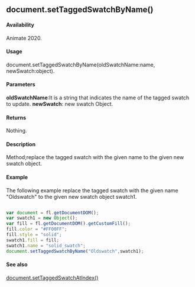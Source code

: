 ## document.setTaggedSwatchByName()

#### Availability

Animate 2020.

#### Usage
document.setTaggedSwatchByName(oldSwatchName:name, newSwatch:object).

#### Parameters

**oldSwatchName**:It is a string that indicates the name of the tagged swatch to update.
**newSwatch**: new swatch Object.

#### Returns

Nothing.

#### Description

Method;replace the tagged swatch with the given name to the given new swatch object.

#### Example
The following example replace the tagged swatch with the given name "Oldswatch" to the given new swatch object swatch1.

```javascript

var document = fl.getDocumentDOM();
var swatch1 = new Object();
var fill = fl.getDocumentDOM().getCustomFill();
fill.color = "#FF00FF";
fill.style = "solid";
swatch1.fill = fill;
swatch1.name = "solid_swatch";
document.setTaggedSwatchByName("Oldswatch",swatch1);

```
#### See also
[document.setTaggedSwatchAtIndex()](../Document_object/docu6066.md)


